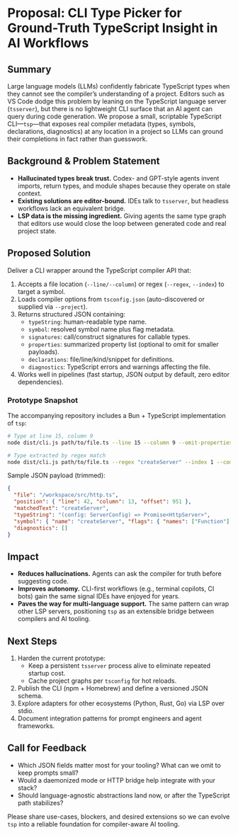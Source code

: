 # Proposal: CLI Type Picker for Ground-Truth TypeScript Insight in AI Workflows

## Summary
Large language models (LLMs) confidently fabricate TypeScript types when they cannot see the compiler’s understanding of a project. Editors such as VS Code dodge this problem by leaning on the TypeScript language server (`tsserver`), but there is no lightweight CLI surface that an AI agent can query during code generation. We propose a small, scriptable TypeScript CLI—`tsp`—that exposes real compiler metadata (types, symbols, declarations, diagnostics) at any location in a project so LLMs can ground their completions in fact rather than guesswork.

## Background & Problem Statement
- **Hallucinated types break trust.** Codex- and GPT-style agents invent imports, return types, and module shapes because they operate on stale context.
- **Existing solutions are editor-bound.** IDEs talk to `tsserver`, but headless workflows lack an equivalent bridge.
- **LSP data is the missing ingredient.** Giving agents the same type graph that editors use would close the loop between generated code and real project state.

## Proposed Solution
Deliver a CLI wrapper around the TypeScript compiler API that:
1. Accepts a file location (`--line/--column`) or regex (`--regex`, `--index`) to target a symbol.
2. Loads compiler options from `tsconfig.json` (auto-discovered or supplied via `--project`).
3. Returns structured JSON containing:
   - `typeString`: human-readable type name.
   - `symbol`: resolved symbol name plus flag metadata.
   - `signatures`: call/construct signatures for callable types.
   - `properties`: summarized property list (optional to omit for smaller payloads).
   - `declarations`: file/line/kind/snippet for definitions.
   - `diagnostics`: TypeScript errors and warnings affecting the file.
4. Works well in pipelines (fast startup, JSON output by default, zero editor dependencies).

### Prototype Snapshot
The accompanying repository includes a Bun + TypeScript implementation of `tsp`:
```bash
# Type at line 15, column 9
node dist/cli.js path/to/file.ts --line 15 --column 9 --omit-properties

# Type extracted by regex match
node dist/cli.js path/to/file.ts --regex "createServer" --index 1 --compact
```

Sample JSON payload (trimmed):
```json
{
  "file": "/workspace/src/http.ts",
  "position": { "line": 42, "column": 13, "offset": 951 },
  "matchedText": "createServer",
  "typeString": "(config: ServerConfig) => Promise<HttpServer>",
  "symbol": { "name": "createServer", "flags": { "names": ["Function"] } },
  "diagnostics": []
}
```

## Impact
- **Reduces hallucinations.** Agents can ask the compiler for truth before suggesting code.
- **Improves autonomy.** CLI-first workflows (e.g., terminal copilots, CI bots) gain the same signal IDEs have enjoyed for years.
- **Paves the way for multi-language support.** The same pattern can wrap other LSP servers, positioning `tsp` as an extensible bridge between compilers and AI tooling.

## Next Steps
1. Harden the current prototype:
   - Keep a persistent `tsserver` process alive to eliminate repeated startup cost.
   - Cache project graphs per `tsconfig` for hot reloads.
2. Publish the CLI (npm + Homebrew) and define a versioned JSON schema.
3. Explore adapters for other ecosystems (Python, Rust, Go) via LSP over stdio.
4. Document integration patterns for prompt engineers and agent frameworks.

## Call for Feedback
- Which JSON fields matter most for your tooling? What can we omit to keep prompts small?
- Would a daemonized mode or HTTP bridge help integrate with your stack?
- Should language-agnostic abstractions land now, or after the TypeScript path stabilizes?

Please share use-cases, blockers, and desired extensions so we can evolve `tsp` into a reliable foundation for compiler-aware AI tooling.
